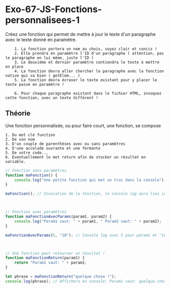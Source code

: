 # Exo-67-JS-Fonctions-personnalisees-1

Créez une fonction qui permet de mettre à jour le texte d'un paragraphe avec le texte donné en paramètre.

        1. La fonction portera un nom au choix, soyez clair et concis !
        2. Elle prendra en paramètre l'ID d'un paragraphe ( attention, pas le paragraphe en lui même, juste l'ID )
        3. Le deuxième et dernier paramètre contiendra le texte à mettre en place
        4. La fonction devra aller chercher le paragraphe avec la fonction native qui va bien ( getElem... )
        5. La fonction devra écraser le texte existant pour y placer le texte passé en paramètre !

        6. Pour chaque paragraphe existant dans le fichier HTML, invoquez cette fonction, avec un texte différent !

## Théorie

Une fonction personnalisée, ou pour faire court, une fonction, se compose

    1. Du mot clé function
    2. De son nom
    3. D'un couple de parenthèses avec ou sans paramètres
    4. D'une accolade ouvrante et une fermante
    5. De votre code...
    6. Eventuellement le mot return afin de stocker un résultat en variable.
    
```javascript
// Fonction sans paramètres
function maFonction() {
    console.log("Une petite function qui met un truc dans la console");
}

maFonction(); // Invocation de la fonction, le console log aura lieu ici et partout ailleurs ou j'utilise ma fonction.



// Fonction avec paramètres
function maFonctionAvecParams(param1, param2) {
    console.log("Param1 vaut: " + param1, " Param2 vaut: " + param2);
}

maFonctionAvecParams(5, "10"); // Console log avec 5 pour param1 et "10" pour param2



// Une fonction peut retourner un résultat !
function maFonctionReturn(param1) {
    return "Param1 vaut: " + param1;
}

let phrase = maFonctionReturn("quelque chose !");
console.log(phrase); // Affichera en console: Param1 vaut: quelque chose !
```    